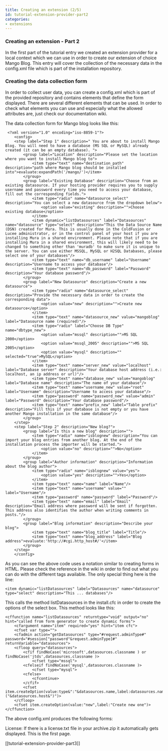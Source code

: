 ```yaml
---
title: Creating an extension (2/5)
id: tutorial-extension-provider-part2
categories:
- extensions
---
```


### Creating an extension - Part 2 ###

In the first part of the tutorial entry we created an extension provider for a local context which we can use in order to create our extension of choice Mango Blog. This entry will cover the collection of the necessary data in the config.xml file which is part of the installation repository.

### Creating the data collection form ###

In order to collect user data, you can create a config.xml which is part of the provided repository and contains elements that define the form displayed. There are several different elements that can be used. In order to check what elements you can use and especially what the allowed attributes are, just check our documentation wiki.

The data collection form for Mango blog looks like this:

```lucee
 <?xml version="1.0" encoding="iso-8859-1"?>
    <config>
    <step label="Step 1" description=" You are about to install Mango Blog. You will need to have a database (MS SQL or MySQL) already created (it can be an empty database). ">
        <group label="Location" description="Please set the location where you want to install Mango blog to">
            <item type="text" name="destination_path" description="path where Mango blog should be installed into">evaluate:expandPath('/mango/')</item>
        </group>
        <group label="Existing Database" description="Choose from an existing datasource. If your hosting provider requires you to supply username and password every time you need to access your database, fill out the corresponding fields.">
            <item type="radio" name="datasource_select" description="You can select a new datasource from the dropdown below">
                <option value="existing" description="">Choose existing database</option>
            </item>
            <item dynamic="listDatasources" label="Datasources" name="datasource" type="select" description="This the Data Source Name (DSN) created for Mura. This is usually done in the ColdFusion or Lucee administrator, or in the control panel of your host if you are installing Mura in a shared environment. Please note that if you are installing Mura in a shared environment, this will likely need to be changed to something other than 'muradb' to make sure it is unique to the server. You can use either MSSQL, MySQL or H2SQL Databases, please select one of your databases"/>
            <item type="text" name="db_username" label="Username" description="Username to access your database"/>
            <item type="text" name="db_password" label="Password" description="Your database password"/>
        </group>
        <group label="New Datasource" description="Create a new datasource">
            <item type="radio" name="datasource_select" description="Provide the necessary data in order to create the corresponding data">
                <option value="new" description="">Create new datasource</option>
            </item>
            <item type="text" name="datasource_new" value="mangoblog" label="Datasource name (required)"/>
            <item type="radio" label="Choose DB Type" name="dbtype_new">
                <option value="mssql" description="">MS SQL 2000</option>
                <option value="mssql_2005" description="">MS SQL 2005</option>
                <option value="mysql" description="" selected="true">MySQL</option>
            </item>
            <item type="text" name="server_new" value="localhost" label="Database server" description="Your database host address (i.e.: localhost, an ip address or url)"/>
            <item type="text" name="database_new" value="mangoblog" label="Database name" description="The name of your database"/>
            <item type="text" name="username_new" value="root" label="Username" description="Username to access your database"/>
            <item type="password" name="password_new" value="admin" label="Password" description="Your database password"/>
            <item type="text" name="prefix_new" label="Table prefix" description="Fill this if your database is not empty or you have another Mango installation in the same database"/>
        </group>
    </step>
    <step label="Step 2" description="New blog?">
        <group label="Is this a new blog" description="">
            <item type="radio" name="isblognew" description="You can import your blog entries from another blog. At the end of the installation process the importer will be started.">
                <option value="no" description="">No</option>
            </item>
        </group>
        <group label="Author information" description="Information about the blog author">
            <item type="radio" name="isblognew" value="yes">
                <option value="yes" description="">Yes</option>
            </item>
            <item type="text" name="name" label="Name"/>
            <item type="text" name="username" value="" label="Username"/>
            <item type="password" name="password" label="Password"/>
            <item type="text" name="email" label="Email" description="Email address where password will be sent if forgotten. This address also identifies the author when writing comments in posts."/>
        </group>
        <group label="Blog information" description="Describe your blog">
            <item type="text" name="blog_title" label="Title"/>
            <item type="text" name="blog_address" label="Blog address">evaluate:'http://#cgi.http_host#/'</item>
        </group>
    </step>
    </config>
```

As you can see the above code uses a notation similar to creating forms in HTML. Please check the reference in the wiki in order to find out what you can do with the different tags available. The only special thing here is the line:

```lucee
<item dynamic="listDatasources" label="Datasources" name="datasource" type="select" description="This ... databases"/>
```

This calls the method listDatasources in the install.cfc in order to create the options of the select box. This method looks like this:

```lucee
<cffunction name="listDatasources" returntype="void" output="no" hint="called from form generator to create dynamic forms">
    <cfargument name="item" required="yes" hint="item cfc">
    <cfset var type="">
    <cfadmin action="getDatasources" type="#request.adminType#" password="#session["password"&request.adminType]#" returnVariable="datasources">
    <cfloop query="datasources">
        <cfif findNoCase('microsoft',datasources.classname ) or findNoCase('jtds',datasources.classname )>
            <cfset type="mssql">
        <cfelseif findNoCase('mysql',datasources.classname )>
            <cfset type="mysql">
        <cfelse>
            <cfcontinue>
        </cfif>
        <cfset item.createOption(value:type&":"&datasources.name,label:datasources.name&" ("&datasources.host&")")>
    </cfloop>
    <cfset item.createOption(value:"new",label:"Create new one")>
</cffunction>
```

The above config.xml produces the following forms:

License: If there is a license.txt file in your archive.zip it automatically gets displayed. This is the first page.

[[tutorial-extension-provider-part3]]
